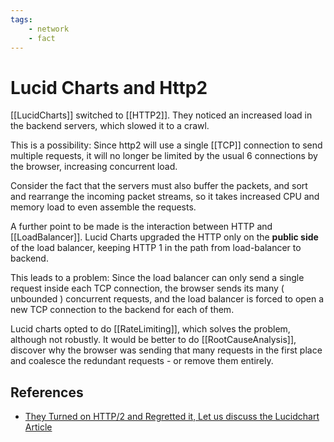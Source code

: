 ```yaml
---
tags:
    - network
    - fact
---
```


# Lucid Charts and Http2

[[LucidCharts]] switched to [[HTTP2]]. They noticed an increased load in the backend servers, which slowed it to a crawl.

This is a possibility: Since http2 will use a single [[TCP]] connection to send multiple requests, it will no longer be limited by the usual 6 connections by the browser, increasing concurrent load.

Consider the fact that the servers must also buffer the packets, and sort and rearrange the incoming packet streams, so it takes increased CPU and memory load to even assemble the requests.

A further point to be made is the interaction between HTTP and [[LoadBalancer]]. Lucid Charts upgraded the HTTP only on the **public side** of the load balancer, keeping HTTP 1 in the path from load-balancer to backend.

This leads to a problem: Since the load balancer can only send a single request inside each TCP connection, the browser sends its many ( unbounded ) concurrent requests, and the load balancer is forced to open a new TCP connection to the backend for each of them.

Lucid charts opted to do [[RateLimiting]], which solves the problem, although not robustly.  It would be better to do [[RootCauseAnalysis]], discover why the browser was sending that many requests in the first place and coalesce the redundant requests - or remove them entirely.

## References

- [They Turned on HTTP/2 and Regretted it, Let us discuss the Lucidchart Article](https://www.youtube.com/watch?v=gejfT1h6LBo)
